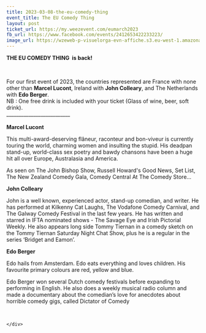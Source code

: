 ```yaml
---
title: 2023-03-08-the-eu-comedy-thing
event_title: The EU Comedy Thing
layout: post
ticket_url: https://my.weezevent.com/eumarch2023
fb_url: https://www.facebook.com/events/2412653422233223/
image_url: https://wzeweb-p-visuelorga-evn-affiche.s3.eu-west-1.amazonaws.com/affiche_934319.jpg
---
```

<div><p>
<b><span lang="EN-US"><span>THE EU COMEDY THING</span>  is back!</span></b></p>
<p>
	 </p>
<div class="x11i5rnm xat24cr x1mh8g0r x1vvkbs xdj266r">
	For our first event of 2023, the countries represented are France with none other than <strong>Marcel Lucont</strong>, Ireland with <strong>John Colleary</strong>, and The Netherlands with <strong>Edo Berger</strong>. </div>
<div class="x11i5rnm xat24cr x1mh8g0r x1vvkbs xtlvy1s">
	NB : One free drink is included with your ticket (Glass of wine, beer, soft drink).</div>
<div class="x11i5rnm xat24cr x1mh8g0r x1vvkbs xtlvy1s">
	__________________________</div>
<div class="x11i5rnm xat24cr x1mh8g0r x1vvkbs xtlvy1s">
	 </div>
<div class="x11i5rnm xat24cr x1mh8g0r x1vvkbs xtlvy1s">
<strong>Marcel Lucont</strong></div>
<div class="x11i5rnm xat24cr x1mh8g0r x1vvkbs xtlvy1s">
<p>
		This multi-award-deserving flâneur, raconteur and bon-viveur is currently touring the world, charming women and insulting the stupid. His deadpan stand-up, world-class sex poetry and bawdy chansons have been a huge hit all over Europe, Australasia and America.</p>
<p>
		As seen on The John Bishop Show, Russell Howard's Good News, Set List, The New Zealand Comedy Gala, Comedy Central At The Comedy Store…</p>
<p>
<strong>John Colleary </strong></p>
<p>
		John is a well known, experienced actor, stand-up comedian, and writer. He has performed at Kilkenny Cat Laughs, The Vodafone Comedy Carnival, and The Galway Comedy Festival in the last few years. He has written and starred in IFTA nominated shows - The Savage Eye and Irish Pictorial Weekly. He also appears long side Tommy Tiernan in a comedy sketch on the Tommy Tiernan Saturday Night Chat Show, plus he is a regular in the series ‘Bridget and Eamon’.</p>
<p>
<strong>Edo Berger</strong></p>
<p>
		Edo hails from Amsterdam. Edo eats everything and loves children. His favourite primary colours are red, yellow and blue.</p>
<p>
		Edo Berger won several Dutch comedy festivals before expanding to performing in English. He also does a weekly musical radio column and made a documentary about the comedian’s love for anecdotes about horrible comedy gigs, called Dictator of Comedy</p>
</div>
<p>
	 </p>

    </div>